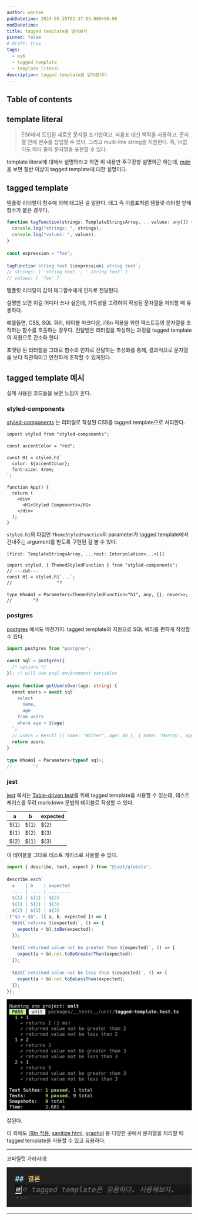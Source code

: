 ```yaml
---
author: wonhee
pubDatetime: 2024-05-28T02:37:05.000+09:00
modDatetime:
title: tagged template을 알아보자
pinned: false
# draft: true
tags:
  - es6
  - tagged template
  - template literal
description: tagged template을 알아봅시다
---
```


## Table of contents

## template literal

> ES6에서 도입된 새로운 문자열 표기법이고, 따옴표 대신 백틱을 사용하고, 문자열 안에 변수를 삽입할 수 있다. 그리고 multi-line string을 지원한다. 즉, \n없이도 여러 줄의 문자열을 표현할 수 있다.

template literal에 대해서 설명하라고 하면 위 내용만 주구장창 설명하곤 하는데, [mdn](https://developer.mozilla.org/en-US/docs/Web/JavaScript/Reference/Template_literals)을 보면 절반 이상이 tagged template에 대한 설명이다.

## tagged template

템플릿 리터럴이 함수에 의해 태그된 걸 말한다.
태그 즉 이름표처럼 템플릿 리터럴 앞에 함수가 붙은 경우다.

```ts twoslash
function tagFunction(strings: TemplateStringsArray, ...values: any[]) {
  console.log("strings: ", strings);
  console.log("values: ", values);
}

const expression = "foo";

tagFunction`string text ${expression} string text`;
// strings: [ 'string text ', ' string text' ]
// values: [ 'foo' ]
```

템플릿 리터럴의 값이 태그함수에게 인자로 전달된다.

설명만 보면 이걸 어디다 쓰나 싶은데, 가독성을 고려하여 작성된 문자열을 처리할 때 유용하다.

예를들면, CSS, SQL 쿼리, 테이블 마크다운, i18n 적용을 위한 텍스트등의 문자열을 조작하는 함수를 호출하는 경우다. 전달받은 리터럴을 파싱하는 과정을 tagged template의 지원으로 간소화 한다.

포맷팅 된 리터럴을 그대로 함수의 인자로 전달하는 추상화를 통해, 결과적으로 문자열을 보다 직관적이고 안전하게 조작할 수 있게된다.

## tagged template 예시

실제 사용된 코드들을 보면 느낌이 온다.

### styled-components

[styled-components](https://styled-components.com/) 는 리터럴로 작성된 CSS를 tagged template으로 처리한다.

```tsx twoslash {5-8}
import styled from "styled-components";

const accentColor = "red";

const H1 = styled.h1`
  color: ${accentColor};
  font-size: 4rem;
`;

function App() {
  return (
    <div>
      <H1>Styled Components</H1>
    </div>
  );
}
```

`styled.h1`의 타입인 `ThemeStyledFunction`의 parameter가 tagged template에서 건내주는 argument를 받도록 구현된 걸 볼 수 있다.

`[first: TemplateStringsArray, ...rest: Interpolation<...>[]]`

<!-- prettier-ignore-start -->
```tsx twoslash {1, 3}
import styled, { ThemedStyledFunction } from "styled-components";
// ---cut---
const H1 = styled.h1`...`;
//                 ^?

type WhoAmI = Parameters<ThemedStyledFunction<"h1", any, {}, never>>;
//        ^?
```
<!-- prettier-ignore-end -->

### postgres

[postgres](https://github.com/porsager/postgres/tree/master) 에서도 마찬가지.
tagged template의 지원으로 SQL 쿼리를 편하게 작성할 수 있다.

```ts twoslash {8-14, 19}
import postgres from "postgres";

const sql = postgres({
  /* options */
}); // will use psql environment variables

async function getUsersOver(age: string) {
  const users = await sql`
    select
      name,
      age
    from users
    where age > ${age}
  `;
  // users = Result [{ name: "Walter", age: 80 }, { name: 'Murray', age: 68 }, ...]
  return users;
}

type WhoAmI = Parameters<typeof sql>;
//        ^?
```

### jest

[jest](https://jestjs.io/) 에서는 [Table-driven test](https://go.dev/wiki/TableDrivenTests)를 위해 tagged template을 사용할 수 있는데,
테스트 케이스를 무려 markdown 문법의 테이블로 작성할 수 있다.

| a    | b    | expected |
| ---- | ---- | -------- |
| ${1} | ${1} | ${2}     |
| ${1} | ${2} | ${3}     |
| ${2} | ${1} | ${3}     |

이 테이블을 그대로 테스트 케이스로 사용할 수 있다.

```ts twoslash {3-9}
import { describe, test, expect } from "@jest/globals";

describe.each`
  a    | b    | expected
  ---- | ---- | --------
  ${1} | ${1} | ${2}
  ${1} | ${2} | ${3}
  ${2} | ${1} | ${3}
`("$a + $b", ({ a, b, expected }) => {
  test(`returns ${expected}`, () => {
    expect(a + b).toBe(expected);
  });

  test(`returned value not be greater than ${expected}`, () => {
    expect(a + b).not.toBeGreaterThan(expected);
  });

  test(`returned value not be less than ${expected}`, () => {
    expect(a + b).not.toBeLessThan(expected);
  });
});
```

![jest](./jest.png)

잘된다.

이 외에도 [i18n 적용](https://www.angular.kr/api/localize/init/$localize), [sanitize html](https://wesbos.com/sanitize-html-es6-template-strings), [graphql](https://github.com/apollographql/graphql-tag) 등 다양한 곳에서 문자열을 처리할 때 tagged template을 사용할 수 있고 유용하다.

---

코파일럿 가라사대:

![good](./good.png)

---
